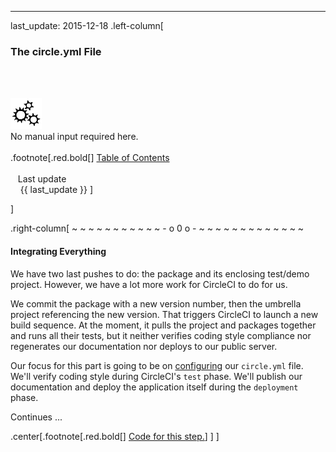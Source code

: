 ---
last_update: 2015-12-18
 .left-column[
  ### The circle.yml File
  <br /><br /><div class="input_type_indicator"><img src="./fragments/loader.gif" /><br />No manual input required here.</div><br />
.footnote[.red.bold[] [
Table of Contents](./toc.html)
<br />
<br />&nbsp; &nbsp;Last update
<br />&nbsp; &nbsp; {{ last_update  }}
]
<!-- H -->]
.right-column[
~ ~ ~ ~ ~ ~ ~ ~ ~ ~ ~ - o 0 o - ~ ~ ~ ~ ~ ~ ~ ~ ~ ~ ~ ~ ~

#### Integrating Everything

We have two last pushes to do: the package and its enclosing test/demo project.  However, we have a lot more work for CircleCI to do for us.

We commit the package with a new version number, then the umbrella project referencing the new version.  That triggers CircleCI to launch a new build sequence.  At the moment, it pulls the project and packages together and runs all their tests, but it neither verifies coding style compliance nor regenerates our documentation nor deploys to our public server.

Our focus for this part is going to be on <a href="https://circleci.com/docs/configuration" target="_blank">configuring</a> our ```circle.yml``` file.  We'll verify coding style during CircleCI's ```test``` phase.  We'll publish our documentation and deploy the application itself during the ```deployment``` phase.

Continues ...

<!-- B -->
.center[.footnote[.red.bold[] <a href="https://github.com/martinhbramwell/Meteor-CI-Tutorial/blob/master/Part09_PackageSelfTest.sh#L88" target="_blank">Code for this step.</a>] ]
]
